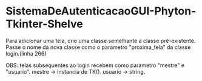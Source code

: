 # SistemaDeAutenticacaoGUI-Phyton-Tkinter-Shelve

Para adicionar uma tela, crie uma classe semelhante a classe pré-existente.
Passe o nome da nova classe como o parametro "proxima_tela" da classe login.(linha 266)

OBS: telas subsequentes ao login recebem como parametro "mestre" e "usuario".
     mestre -> instancia de TK().
     usuario -> string.
